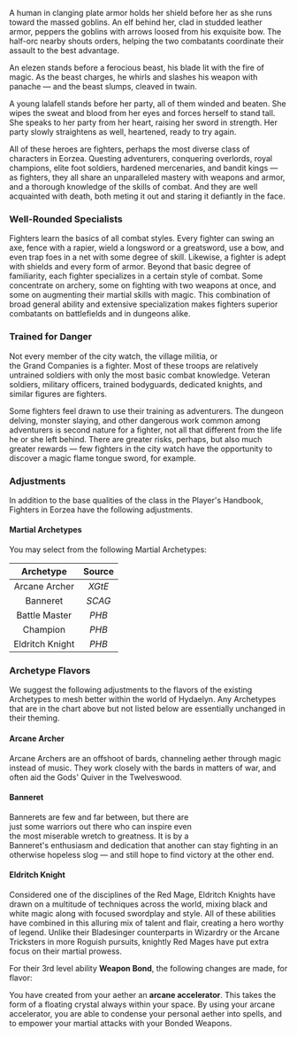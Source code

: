 A human in clanging plate armor holds her shield before her as she runs toward the massed goblins. An elf behind her, clad in studded leather armor, peppers the goblins with arrows loosed from his exquisite bow. The half-orc nearby shouts orders, helping the two combatants coordinate their assault to the best advantage.

An elezen stands before a ferocious beast, his blade lit with the fire of magic. As the beast charges, he whirls and slashes his weapon with panache &mdash; and the beast slumps, cleaved in twain.

A young lalafell stands before her party, all of them winded and beaten. She wipes the sweat and blood from her eyes and forces herself to stand tall. She speaks to her party from her heart, raising her sword in strength. Her party slowly straightens as well, heartened, ready to try again.

All of these heroes are fighters, perhaps the most diverse class of characters in Eorzea. Questing adventurers, conquering overlords, royal champions, elite foot soldiers, hardened mercenaries, and bandit kings — as fighters, they all share an unparalleled mastery with weapons and armor, and a thorough knowledge of the skills of combat. And they are well acquainted with death, both meting it out and staring it defiantly in the face.

### Well-Rounded Specialists
Fighters learn the basics of all combat styles. Every fighter can swing an axe, fence with a rapier, wield a longsword or a greatsword, use a bow, and even trap foes in a net with some degree of skill. Likewise, a fighter is adept with shields and every form of armor. Beyond that basic degree of familiarity, each fighter specializes in a certain style of combat. Some concentrate on archery, some on fighting with two weapons at once, and some on augmenting their martial skills with magic. This combination of broad general ability and extensive specialization makes fighters superior<br>combatants on battlefields and in dungeons alike.

### Trained for Danger
Not every member of the city watch, the village militia, or<br>the Grand Companies is a fighter. Most of these troops are relatively untrained soldiers with only the most basic combat knowledge. Veteran soldiers, military officers, trained bodyguards, dedicated knights, and similar figures are fighters.

Some fighters feel drawn to use their training as adventurers. The dungeon delving, monster slaying, and other dangerous work common among adventurers is second nature for a fighter, not all that different from the life he or she left behind. There are greater risks, perhaps, but also much greater rewards — few fighters in the city watch have the opportunity to discover a magic flame tongue sword, for example.

### Adjustments
In addition to the base qualities of the class in the Player's Handbook, Fighters in Eorzea have the following adjustments.

#### Martial Archetypes
You may select from the following Martial Archetypes:

| Archetype  | Source |
|:---:|:-----------:|
|  Arcane Archer  | *XGtE* |
|  Banneret  | *SCAG* |
|  Battle Master  | *PHB* |
|  Champion  | *PHB* |
|  Eldritch Knight  | *PHB* |

### Archetype Flavors
We suggest the following adjustments to the flavors of the existing Archetypes to mesh better within the world of Hydaelyn. Any Archetypes that are in the chart above but not listed below are essentially unchanged in their theming.

#### Arcane Archer
Arcane Archers are an offshoot of bards, channeling aether through magic instead of music. They work closely with the bards in matters of war, and often aid the Gods' Quiver in the Twelveswood.

#### Banneret
Bannerets are few and far between, but there are<br>just some warriors out there who can inspire even<br>the most miserable wretch to greatness. It is by a<br>Banneret's enthusiasm and dedication that another can stay fighting in an otherwise hopeless slog — and still hope to find victory at the other end.

#### Eldritch Knight
Considered one of the disciplines of the Red Mage, Eldritch Knights have drawn on a multitude of techniques across the world, mixing black and white magic along with focused swordplay and style. All of these abilities have combined in this alluring mix of talent and flair, creating a hero worthy of legend. Unlike their Bladesinger counterparts in Wizardry or the Arcane Tricksters in more Roguish pursuits, knightly Red Mages have put extra focus on their martial prowess.

For their 3rd level ability **Weapon Bond**, the following changes are made, for flavor:

You have created from your aether an **arcane accelerator**. This takes the form of a floating crystal always within your space. By using your arcane accelerator, you are able to condense your personal aether into spells, and to empower your martial attacks with your Bonded Weapons.